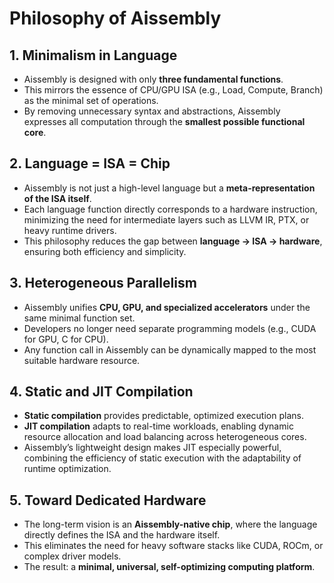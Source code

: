 # Philosophy of Aissembly

## 1. Minimalism in Language
- Aissembly is designed with only **three fundamental functions**.  
- This mirrors the essence of CPU/GPU ISA (e.g., Load, Compute, Branch) as the minimal set of operations.  
- By removing unnecessary syntax and abstractions, Aissembly expresses all computation through the **smallest possible functional core**.  

## 2. Language = ISA = Chip
- Aissembly is not just a high-level language but a **meta-representation of the ISA itself**.  
- Each language function directly corresponds to a hardware instruction, minimizing the need for intermediate layers such as LLVM IR, PTX, or heavy runtime drivers.  
- This philosophy reduces the gap between **language → ISA → hardware**, ensuring both efficiency and simplicity.  

## 3. Heterogeneous Parallelism
- Aissembly unifies **CPU, GPU, and specialized accelerators** under the same minimal function set.  
- Developers no longer need separate programming models (e.g., CUDA for GPU, C for CPU).  
- Any function call in Aissembly can be dynamically mapped to the most suitable hardware resource.  

## 4. Static and JIT Compilation
- **Static compilation** provides predictable, optimized execution plans.  
- **JIT compilation** adapts to real-time workloads, enabling dynamic resource allocation and load balancing across heterogeneous cores.  
- Aissembly’s lightweight design makes JIT especially powerful, combining the efficiency of static execution with the adaptability of runtime optimization.  

## 5. Toward Dedicated Hardware
- The long-term vision is an **Aissembly-native chip**, where the language directly defines the ISA and the hardware itself.  
- This eliminates the need for heavy software stacks like CUDA, ROCm, or complex driver models.  
- The result: a **minimal, universal, self-optimizing computing platform**.  
